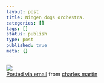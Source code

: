 ```yaml
---
layout: post
title: Ningen dogs orchestra.
categories: []
tags: []
status: publish
type: post
published: true
meta: {}
---
```




[![](http://posterous.com/getfile/files.posterous.com/charlesmartin/Mv2ZRAKtwDBxgZ4IJiAVGIs6p3mjM8OhV6MpTKAl1qHrAvGawAF6MhHxQix8/photo.jpg.scaled.500.jpg)](http://posterous.com/getfile/files.posterous.com/charlesmartin/613eGCT6WA4PTBewh9i90zv04wA0xQlhbBpG3gbb2sHL6jfkOcJAtUp7GzDi/photo.jpg)  
[Posted via email](http://posterous.com)  from 
[charles martin](http://charlesmartin.posterous.com/ningen-dogs-orchestra)
